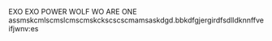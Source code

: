 EXO EXO POWER WOLF WO ARE ONE
assmskcmlscmslcmscmskckscscscmamsaskdgd.bbkdfgjergirdfsdlldknnffveifjwnv:es























